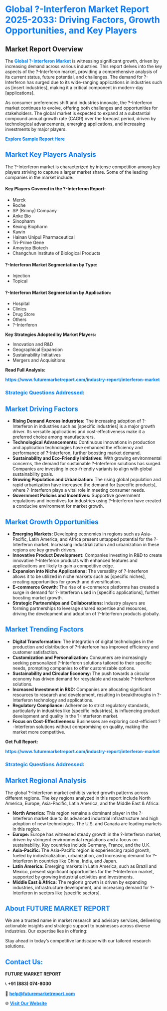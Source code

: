 <h1 style="color: #007BFF;">Global ?-Interferon Market Report 2025-2033: Driving Factors, Growth Opportunities, and Key Players</h1>

<section id="overview">
<h2>Market Report Overview</h2>
<p>The <a href="https://www.futuremarketreport.com/industry-report/interferon-market" style="color: #007BFF; text-decoration: none;"><strong>Global ?-Interferon Market</strong></a> is witnessing significant growth, driven by increasing demand across various industries. This report delves into the key aspects of the ?-Interferon market, providing a comprehensive analysis of its current status, future potential, and challenges. The demand for ?-Interferon has surged due to its wide-ranging applications in industries such as [insert industries], making it a critical component in modern-day [applications].</p>
<p>As consumer preferences shift and industries innovate, the ?-Interferon market continues to evolve, offering both challenges and opportunities for stakeholders. The global market is expected to expand at a substantial compound annual growth rate (CAGR) over the forecast period, driven by technological advancements, emerging applications, and increasing investments by major players.</p>
</section>

<section id="overview">
<p><a href="https://www.futuremarketreport.com/request-sample/reportId=26029" style="color: #007BFF; text-decoration: none;"><strong>Explore Sample Report Here</strong></a></p>
</section>

<section id="key-players">
<h2 style="color: #007BFF;">Market Key Players Analysis</h2>
<p>The ?-Interferon market is characterized by intense competition among key players striving to capture a larger market share. Some of the leading companies in the market include:</p>
<h4>Key Players Covered in the ?-Interferon Report:</h4>
<ul><li>Merck</li><li>Roche</li><li>SP (Brinny) Company</li><li>Anke Bio</li><li>Sinopharm</li><li>Kexing Biopharm</li><li>Kawin</li><li>Hainan Unipul Pharmaceutical</li><li>Tri-Prime Gene</li><li>Amoytop Biotech</li><li>Changchun Institute of Biological Products</li></ul>
<h4>?-Interferon Market Segmentation by Type:</h4>
<ul><li>Injection</li><li>Topical</li></ul>

<h4>?-Interferon Market Segmentation by Application:</h4>
<ul><li>Hospital</li><li>Clinics</li><li>Drug Store</li><li>Others</li><li>?-Interferon</li></ul>
<p><strong>Key Strategies Adopted by Market Players:</strong></p>
<ul>
<li>Innovation and R&D</li>
<li>Geographical Expansion</li>
<li>Sustainability Initiatives</li>
<li>Mergers and Acquisitions</li>
</ul>
</section>

<section>
<p><strong>Read Full Analysis: </strong></p><a href="https://www.futuremarketreport.com/industry-report/interferon-market" style="color: #007BFF; text-decoration: none;"><strong>https://www.futuremarketreport.com/industry-report/interferon-market</strong></a>
<h3 style="color: #007BFF;">Strategic Questions Addressed:</h3>
</section>

<section id="driving-factors">
<h2 style="color: #007BFF;">Market Driving Factors</h2>
<ul>
<li><strong>Rising Demand Across Industries:</strong> The increasing adoption of ?-Interferon in industries such as [specific industries] is a major growth driver. Its versatile applications and cost-effectiveness make it a preferred choice among manufacturers.</li>
<li><strong>Technological Advancements:</strong> Continuous innovations in production and application technologies have enhanced the efficiency and performance of ?-Interferon, further boosting market demand.</li>
<li><strong>Sustainability and Eco-Friendly Initiatives:</strong> With growing environmental concerns, the demand for sustainable ?-Interferon solutions has surged. Companies are investing in eco-friendly variants to align with global sustainability goals.</li>
<li><strong>Growing Population and Urbanization:</strong> The rising global population and rapid urbanization have increased the demand for [specific products], where ?-Interferon plays a vital role in meeting consumer needs.</li>
<li><strong>Government Policies and Incentives:</strong> Supportive government regulations and incentives for industries using ?-Interferon have created a conducive environment for market growth.</li>
</ul>
</section>

<section id="growth-opportunities">
<h2 style="color: #007BFF;">Market Growth Opportunities</h2>
<ul>
<li><strong>Emerging Markets:</strong> Developing economies in regions such as Asia-Pacific, Latin America, and Africa present untapped potential for the ?-Interferon market. Increasing industrialization and urbanization in these regions are key growth drivers.</li>
<li><strong>Innovative Product Development:</strong> Companies investing in R&D to create innovative ?-Interferon products with enhanced features and applications are likely to gain a competitive edge.</li>
<li><strong>Expansion into Niche Applications:</strong> The versatility of ?-Interferon allows it to be utilized in niche markets such as [specific niches], creating opportunities for growth and diversification.</li>
<li><strong>E-commerce Growth:</strong> The rise of e-commerce platforms has created a surge in demand for ?-Interferon used in [specific applications], further boosting market growth.</li>
<li><strong>Strategic Partnerships and Collaborations:</strong> Industry players are forming partnerships to leverage shared expertise and resources, driving the development and adoption of ?-Interferon products globally.</li>
</ul>
</section>

<section id="trending-factors">
<h2 style="color: #007BFF;">Market Trending Factors</h2>
<ul>
<li><strong>Digital Transformation:</strong> The integration of digital technologies in the production and distribution of ?-Interferon has improved efficiency and customer satisfaction.</li>
<li><strong>Customization and Personalization:</strong> Consumers are increasingly seeking personalized ?-Interferon solutions tailored to their specific needs, prompting companies to offer customizable options.</li>
<li><strong>Sustainability and Circular Economy:</strong> The push towards a circular economy has driven demand for recyclable and reusable ?-Interferon solutions.</li>
<li><strong>Increased Investment in R&D:</strong> Companies are allocating significant resources to research and development, resulting in breakthroughs in ?-Interferon technology and applications.</li>
<li><strong>Regulatory Compliance:</strong> Adherence to strict regulatory standards, particularly in industries like [specific industries], is influencing product development and quality in the ?-Interferon market.</li>
<li><strong>Focus on Cost-Effectiveness:</strong> Businesses are exploring cost-efficient ?-Interferon solutions without compromising on quality, making the market more competitive.</li>
</ul>
</section>

<section>
<p><strong>Get Full Report: </strong></p><a href="https://www.futuremarketreport.com/industry-report/interferon-market" style="color: #007BFF; text-decoration: none;"><strong>https://www.futuremarketreport.com/industry-report/interferon-market</strong></a>
<h3 style="color: #007BFF;">Strategic Questions Addressed:</h3>
</section>


<section id="regional-analysis">
<h2 style="color: #007BFF;">Market Regional Analysis</h2>
<p>The global ?-Interferon market exhibits varied growth patterns across different regions. The key regions analyzed in this report include North America, Europe, Asia-Pacific, Latin America, and the Middle East & Africa:</p>
<ul>
<li><strong>North America:</strong> This region remains a dominant player in the ?-Interferon market due to its advanced industrial infrastructure and high adoption of new technologies. The U.S. and Canada are leading markets in this region.</li>
<li><strong>Europe:</strong> Europe has witnessed steady growth in the ?-Interferon market, driven by stringent environmental regulations and a focus on sustainability. Key countries include Germany, France, and the U.K.</li>
<li><strong>Asia-Pacific:</strong> The Asia-Pacific region is experiencing rapid growth, fueled by industrialization, urbanization, and increasing demand for ?-Interferon in countries like China, India, and Japan.</li>
<li><strong>Latin America:</strong> Emerging markets in Latin America, such as Brazil and Mexico, present significant opportunities for the ?-Interferon market, supported by growing industrial activities and investments.</li>
<li><strong>Middle East & Africa:</strong> The region’s growth is driven by expanding industries, infrastructure development, and increasing demand for ?-Interferon in sectors like [specific sectors].</li>
</ul>
</section>

<footer>
<h2 style="color: #007BFF;">About FUTURE MARKET REPORT</h2>
<p>We are a trusted name in market research and advisory services, delivering actionable insights and strategic support to businesses across diverse industries. Our expertise lies in offering:</p>

<p>Stay ahead in today’s competitive landscape with our tailored research solutions.</p>

<h2 style="color: #007BFF;">Contact Us:</h2>
<p><strong>FUTURE MARKET REPORT</strong></p>
<p>📞 <strong>+91 (883) 074-8030</strong></p>
<p>📧 <strong><a href="mailto:help@futuremarketreport.com" style="color: #007BFF;">help@futuremarketreport.com</a></strong></p>
<p>🌐 <strong><a href="https://www.futuremarketreport.com/" style="color: #007BFF;">Visit Our Website</a></strong></p>
</footer>